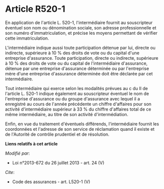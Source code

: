 # Article R520-1

En application de l'article L. 520-1, l'intermédiaire fournit au souscripteur éventuel son nom ou dénomination sociale, son
adresse professionnelle et son numéro d'immatriculation, et précise les moyens permettant de vérifier cette immatriculation. 

L'intermédiaire indique aussi toute participation détenue par lui, directe ou indirecte, supérieure à 10 % des droits de vote
ou du capital d'une entreprise d'assurance. Toute participation, directe ou indirecte, supérieure à 10 % des droits de vote
ou du capital de l'intermédiaire d'assurance, détenue par une entreprise d'assurance déterminée ou par l'entreprise mère
d'une entreprise d'assurance déterminée doit être déclarée par cet intermédiaire. 

Tout intermédiaire qui exerce selon les modalités prévues au c du II de l'article L. 520-1 indique également au souscripteur
éventuel le nom de l'entreprise d'assurance ou du groupe d'assurance avec lequel il a enregistré au cours de l'année
précédente un chiffre d'affaires pour son activité d'intermédiaire supérieur à 33 % du chiffre d'affaires total de ce même
intermédiaire, au titre de son activité d'intermédiation. 

Enfin, en vue du traitement d'éventuels différends, l'intermédiaire fournit les coordonnées et l'adresse de son service de
réclamation quand il existe et de l'Autorité de contrôle prudentiel et de résolution.

**Liens relatifs à cet article**

_Modifié par_:

  - Loi n°2013-672 du 26 juillet 2013 - art. 24 (V)

_Cite_:

  - Code des assurances - art. L520-1 (V)
